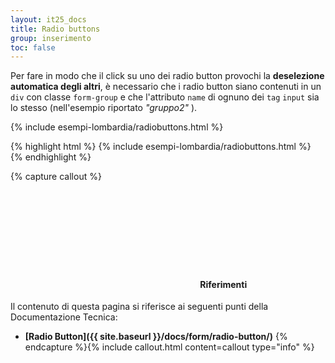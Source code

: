 ```yaml
---
layout: it25_docs
title: Radio buttons
group: inserimento
toc: false
---
```



Per fare in modo che il click su uno dei radio button provochi la **deselezione automatica degli altri**, è necessario che i radio button siano contenuti in un `div` con classe `form-group` e che l'attributo `name` di ognuno dei `tag` `input` sia lo stesso (nell'esempio riportato *"gruppo2"* ).

<div class="bd-example">
{% include esempi-lombardia/radiobuttons.html %}
</div>

{% highlight html %}
{% include esempi-lombardia/radiobuttons.html %}
{% endhighlight %}


{% capture callout %}
####  <svg class="icon icon-info icon-lg"><use xlink:href="{{ site.baseurl }}/dist/svg/sprite.svg#it-info-circle"></use></svg> Riferimenti
Il contenuto di questa pagina si riferisce ai seguenti punti della Documentazione Tecnica:
- **[Radio Button]({{ site.baseurl }}/docs/form/radio-button/)**
{% endcapture %}{% include callout.html content=callout type="info" %}
